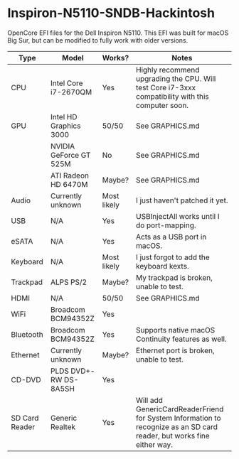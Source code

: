 # Inspiron-N5110-SNDB-Hackintosh

OpenCore EFI files for the Dell Inspiron N5110. This EFI was built for macOS Big Sur, but can be modified to fully work with older versions.

| Type | Model | Works? | Notes |
| --- | --- | --- | --- |
| CPU | Intel Core i7-2670QM | Yes | Highly recommend upgrading the CPU. Will test Core i7-3xxx compatibility with this computer soon. |
| GPU | Intel HD Graphics 3000 | 50/50 | See GRAPHICS.md |
| | NVIDIA GeForce GT 525M | No | See GRAPHICS.md |
| | ATI Radeon HD 6470M | Maybe? | See GRAPHICS.md |
| Audio | Currently unknown | Most likely | I just haven't patched it yet. |
| USB | N/A | Yes | USBInjectAll works until I do port-mapping. |
| eSATA | N/A | Yes | Acts as a USB port in macOS. |
| Keyboard | N/A | Most likely | I just forgot to add the keyboard kexts. |
| Trackpad | ALPS PS/2 | Maybe? | My trackpad is broken, unable to test. |
| HDMI | N/A | 50/50 | See GRAPHICS.md |
| WiFi | Broadcom BCM94352Z | Yes | |
| Bluetooth | Broadcom BCM94352Z | Yes | Supports native macOS Continuity features as well. |
| Ethernet | Currently unknown | Maybe? | Ethernet port is broken, unable to test. |
| CD-DVD | PLDS DVD+-RW DS-8A5SH | Yes | |
| SD Card Reader | Generic Realtek | Yes | Will add GenericCardReaderFriend for System Information to recognize as an SD card reader, but works fine either way. |
